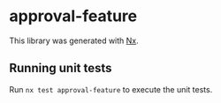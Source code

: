 # approval-feature

This library was generated with [Nx](https://nx.dev).

## Running unit tests

Run `nx test approval-feature` to execute the unit tests.
